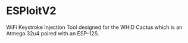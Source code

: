 # ESPloitV2
WiFi Keystroke Injection Tool designed for the WHID Cactus which is an Atmega 32u4 paired with an ESP-12S.

